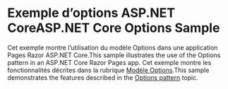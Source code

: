 # <a name="aspnet-core-options-sample"></a><span data-ttu-id="4a654-101">Exemple d’options ASP.NET Core</span><span class="sxs-lookup"><span data-stu-id="4a654-101">ASP.NET Core Options Sample</span></span>

<span data-ttu-id="4a654-102">Cet exemple montre l’utilisation du modèle Options dans une application Pages Razor ASP.NET Core.</span><span class="sxs-lookup"><span data-stu-id="4a654-102">This sample illustrates the use of the Options pattern in an ASP.NET Core Razor Pages app.</span></span> <span data-ttu-id="4a654-103">Cet exemple montre les fonctionnalités décrites dans la rubrique [Modèle Options](https://docs.microsoft.com/aspnet/core/fundamentals/configuration/options).</span><span class="sxs-lookup"><span data-stu-id="4a654-103">This sample demonstrates the features described in the [Options pattern](https://docs.microsoft.com/aspnet/core/fundamentals/configuration/options) topic.</span></span>
